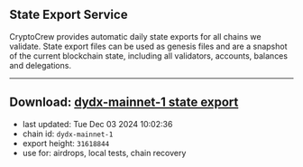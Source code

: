 ## State Export Service
CryptoCrew provides automatic daily state exports for all chains we validate. State export files can be used as genesis files and are a snapshot of the current blockchain state, including all validators, accounts, balances and delegations.

---
**Download: [dydx-mainnet-1 state export](https://dl-tyo.ccvalidators.com/SERVICE/dydx/dydx-mainnet-1_export_31618844.json)**
---

- last updated: Tue Dec 03 2024 10:02:36
- chain id: `dydx-mainnet-1`
- export height: `31618844`
- use for: airdrops, local tests, chain recovery
